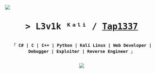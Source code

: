 <a href="![](https://komarev.com/ghpvc/?username=Tap1337)"></a>
![](https://komarev.com/ghpvc/?username=antonkomarev&style=for-the-badge)

<h1 align="center">
        <samp>&gt; L3v1k ᴷᵃˡⁱ / 
                <b><a target="_blank" href="https://github.com/Tap1337">Tap1337</a></b>
        </samp>
</h1>



<p align="center"> 
  <samp>
    <br>
      「 <b>C# | C | C++ | Python | Kali Linux | Web Developer | Debugger | Exploiter | Reverse Engineer</b> 」
    <br>
    <br>
  </samp>
<p align="center">
      <img src="https://skillicons.dev/icons?i=py,nodejs,html,css,cs,cpp,c,visualstudio,vscode,kali,linux,"/>
</p>
